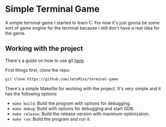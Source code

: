 # Simple Terminal Game

A simple terminal game I started to learn C. For now it's just gonna be some sort
of game engine for the terminal because i still don't have a real idea for the game.

## Working with the project

There's a guide on how to use git [here](./docs/using-git.md).

First things first, clone the repo:
```bash
git clone https://github.com/JatoMixo/terminal-game
```

There's a simple Makefile for working with the project. It's very simple
and it has the following options:

- `make build`: Build the program with options for debugging.
- `make debug`: Build with options for debugging and start GDB.
- `make release`: Build the release version with maximum optimization.
- `make run`: Build the program and run it.

